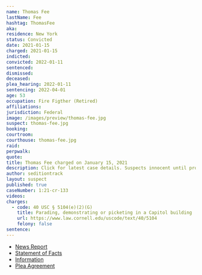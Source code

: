 ```yaml
---
name: Thomas Fee
lastName: Fee
hashtag: ThomasFee
aka:
residence: New York
status: Convicted
date: 2021-01-15
charged: 2021-01-15
indicted:
convicted: 2022-01-11
sentenced:
dismissed:
deceased:
plea_hearing: 2022-01-11
sentencing: 2022-04-01
age: 53
occupation: Fire Figther (Retired)
affiliations:
jurisdiction: Federal
image: /images/preview/thomas-fee.jpg
suspect: thomas-fee.jpg
booking:
courtroom:
courthouse: thomas-fee.jpg
raid:
perpwalk:
quote:
title: Thomas Fee charged on January 15, 2021
description: Click for latest case details. Suspects innocent until proven guilty.
author: seditiontrack
layout: suspect
published: true
caseNumber: 1:21-cr-133
videos:
charges:
  - code: 40 USC § 5104(e)(2)(G)
    title: Parading, demonstrating or picketing in a Capitol building
    url: https://www.law.cornell.edu/uscode/text/40/5104
    felony: false
sentence:
---
```


- [News Report](https://nypost.com/2021/01/23/retired-fdny-member-arrested-for-role-in-capitol-riot/)
- [Statement of Facts](https://www.justice.gov/usao-dc/case-multi-defendant/file/1469161/download)
- [Information](https://extremism.gwu.edu/sites/g/files/zaxdzs2191/f/Thomas%20Fee%20Information.pdf)
- [Plea Agreement](https://www.justice.gov/usao-dc/case-multi-defendant/file/1469156/download)
